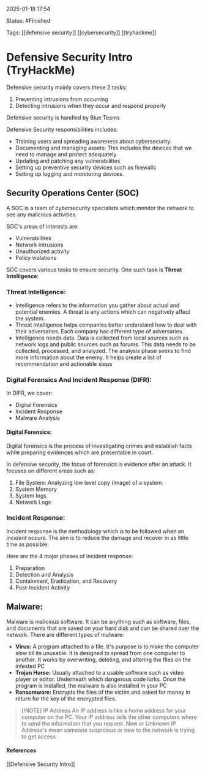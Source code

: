 
2025-01-18 17:54

Status: #Finished 

Tags: [[defensive security]] [[cybersecurity]] [[tryhackme]]

# Defensive Security Intro (TryHackMe)

Defensive security mainly covers these 2 tasks:
1. Preventing intrusions from occurring
2. Detecting intrusions when they occur and respond properly

Defensive security is handled by Blue Teams

Defensive Security responsibilities includes:
- Training users and spreading awareness about cybersecurity.
- Documenting and managing assets: This includes the devices that we need to manage and protect adequately
- Updating and patching any vulnerabilities
- Setting up preventive security devices such as firewalls
- Setting up logging and monitoring devices.


## Security Operations Center (SOC)

A SOC is a team of cybersecurity specialists which monitor the network to see any malicious activities.

SOC's areas of interests are:
- Vulnerabilities
- Network intrusions
- Unauthorized activity
- Policy violations

SOC covers various tasks to ensure security. One such task is **Threat Intelligence**:
### Threat Intelligence:

- Intelligence refers to the information you gather about actual and potential enemies. A threat is any actions which can negatively affect the system.
- Threat intelligence helps companies better understand how to deal with their adversaries. Each company has different type of adversaries.
- Intelligence needs data. Data is collected from local sources such as network logs and public sources such as forums. This data needs to be collected, processed, and analyzed. The analysis phase seeks to find more information about the enemy. It helps create a list of recommendation and actionable steps

### Digital Forensics And Incident Response (DIFR):

In DIFR, we cover:
- Digital Forensics
- Incident Response
- Malware Analysis

#### Digital Forensics:

Digital forensics is the process of investigating crimes and establish facts while preparing evidences which are presentable in court.

In defensive security, the focus of forensics is evidence after an attack. It focuses on different areas such as:

1. File System: Analyzing low level copy (image) of a system.
2. System Memory
3. System logs
4. Network Logs

### Incident Response:

Incident response is the methodology which is to be followed when an *incident* occurs. The aim is to reduce the damage and recover in as little time as possible.

Here are the 4 major phases of incident response:
1. Preparation
2. Detection and Analysis
3. Containment, Eradication, and Recovery
4. Post-Incident Activity

## Malware:

Malware is malicious software. It can be anything such as software, files, and documents that are saved on your hard disk and can be shared over the network. There are different types of malware:

-  **Virus:** A program attached to a file. It's purpose is to make the computer slow till its unusable. It is designed to spread from one computer to another. It works by overwriting, deleting, and altering the files on the infested PC
- **Trojan Horse:** Usually attached to a usable software such as video player or editor. Underneath which dangerous code lurks. Once the program is installed, the malware is also installed in your PC
- **Ransomware:** Encrypts the files of the victim and asked for money in return for the key of the encrypted files.

> [!NOTE] IP Address
> 	An IP address is like a home address for your computer on the PC. Your IP address tells the other computers where to send the information that you request.
> New or Unknown IP Address's mean someone suspicious or new to the network is trying to get access

#### References
[[Defensive Security Intro]]